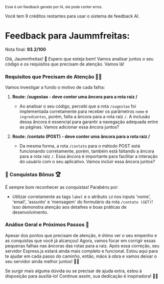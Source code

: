 <sup>Esse é um feedback gerado por IA, ele pode conter erros.</sup>

Você tem 9 créditos restantes para usar o sistema de feedback AI.

# Feedback para Jaummfreitas:

Nota final: **93.2/100**

Olá, Jaummfreitas! 🚀 Espero que esteja bem! Vamos analisar juntos o seu código e os requisitos que precisam de atenção. Vamos lá!

### Requisitos que Precisam de Atenção 🕵️‍♂️
Vamos investigar a fundo o motivo de cada falha:
1. **Route: /sugestao - deve conter uma âncora para a rota raiz /**
    - Ao analisar o seu código, percebi que a rota `/sugestao` foi implementada corretamente para receber os parâmetros `nome` e `ingredientes`, porém, falta a âncora para a rota raiz `/`. A inclusão dessa âncora é essencial para garantir a navegação adequada entre as páginas. Vamos adicionar essa âncora juntos?
   
2. **Route: /contato (POST) - deve conter uma âncora para a rota raiz /**
    - Da mesma forma, a rota `/contato` para o método POST está funcionando corretamente, porém, também está faltando a âncora para a rota raiz `/`. Essa âncora é importante para facilitar a interação do usuário com o seu aplicativo. Vamos incluir essa âncora juntos?

### 🎉 Conquistas Bônus 🏆
É sempre bom reconhecer as conquistas! Parabéns por:
- Utilizar corretamente as tags `label` e o atributo `id` nos inputs 'nome', 'email', 'assunto' e 'mensagem' do formulário da rota `/contato (GET)`! Isso demonstra atenção aos detalhes e boas práticas de desenvolvimento.

### Análise Geral e Próximos Passos 🚀
Apesar dos pontos que precisam de atenção, é ótimo ver o seu empenho e as conquistas que você já alcançou! Agora, vamos focar em corrigir essas pequenas falhas nas âncoras das rotas para a raiz. Após essa correção, seu servidor Express.js estará ainda mais completo e funcional. Estou aqui para te ajudar em cada passo do caminho, então, mãos à obra e vamos deixar o seu servidor ainda melhor juntos! 💪😊

Se surgir mais alguma dúvida ou se precisar de ajuda extra, estou à disposição para auxiliá-lo! Continue assim, sua dedicação é inspiradora! 👏🌟